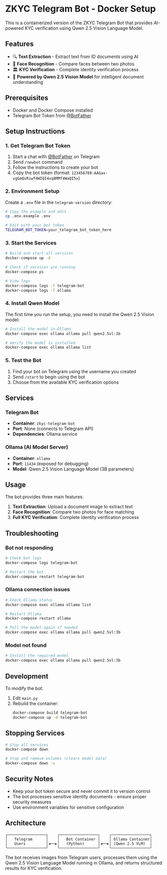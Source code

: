 # ZKYC Telegram Bot - Docker Setup

This is a containerized version of the ZKYC Telegram Bot that provides AI-powered KYC verification using Qwen 2.5 Vision Language Model.

## Features

- 🔍 **Text Extraction** - Extract text from ID documents using AI
- 👤 **Face Recognition** - Compare faces between two photos
- 🏛️ **KYC Verification** - Complete identity verification process
- 🧠 **Powered by Qwen 2.5 Vision Model** for intelligent document understanding

## Prerequisites

- Docker and Docker Compose installed
- Telegram Bot Token from [@BotFather](https://t.me/BotFather)

## Setup Instructions

### 1. Get Telegram Bot Token

1. Start a chat with [@BotFather](https://t.me/BotFather) on Telegram
2. Send `/newbot` command
3. Follow the instructions to create your bot
4. Copy the bot token (format: `123456789:AAGax-vgGmQsRiwf4WIQI4xq8MMf4WaQI5x`)

### 2. Environment Setup

Create a `.env` file in the `telegram-version` directory:

```bash
# Copy the example and edit
cp .env.example .env

# Edit with your bot token
TELEGRAM_BOT_TOKEN=your_telegram_bot_token_here
```

### 3. Start the Services

```bash
# Build and start all services
docker-compose up -d

# Check if services are running
docker-compose ps

# View logs
docker-compose logs -f telegram-bot
docker-compose logs -f ollama
```

### 4. Install Qwen Model

The first time you run the setup, you need to install the Qwen 2.5 Vision model:

```bash
# Install the model in Ollama
docker-compose exec ollama ollama pull qwen2.5vl:3b

# Verify the model is installed
docker-compose exec ollama ollama list
```

### 5. Test the Bot

1. Find your bot on Telegram using the username you created
2. Send `/start` to begin using the bot
3. Choose from the available KYC verification options

## Services

### Telegram Bot

- **Container**: `zkyc-telegram-bot`
- **Port**: None (connects to Telegram API)
- **Dependencies**: Ollama service

### Ollama (AI Model Server)

- **Container**: `ollama`
- **Port**: `11434` (exposed for debugging)
- **Model**: Qwen 2.5 Vision Language Model (3B parameters)

## Usage

The bot provides three main features:

1. **Text Extraction**: Upload a document image to extract text
2. **Face Recognition**: Compare two photos for face matching
3. **Full KYC Verification**: Complete identity verification process

## Troubleshooting

### Bot not responding

```bash
# Check bot logs
docker-compose logs telegram-bot

# Restart the bot
docker-compose restart telegram-bot
```

### Ollama connection issues

```bash
# Check Ollama status
docker-compose exec ollama ollama list

# Restart Ollama
docker-compose restart ollama

# Pull the model again if needed
docker-compose exec ollama ollama pull qwen2.5vl:3b
```

### Model not found

```bash
# Install the required model
docker-compose exec ollama ollama pull qwen2.5vl:3b
```

## Development

To modify the bot:

1. Edit `main.py`
2. Rebuild the container:
   ```bash
   docker-compose build telegram-bot
   docker-compose up -d telegram-bot
   ```

## Stopping Services

```bash
# Stop all services
docker-compose down

# Stop and remove volumes (clears model data)
docker-compose down -v
```

## Security Notes

- Keep your bot token secure and never commit it to version control
- The bot processes sensitive identity documents - ensure proper security measures
- Use environment variables for sensitive configuration

## Architecture

```
┌─────────────────┐    ┌─────────────────┐    ┌─────────────────┐
│   Telegram      │    │   Bot Container │    │ Ollama Container│
│   Users         │◄──►│   (Python)      │◄──►│ (Qwen 2.5 VLM)  │
└─────────────────┘    └─────────────────┘    └─────────────────┘
```

The bot receives images from Telegram users, processes them using the Qwen 2.5 Vision Language Model running in Ollama, and returns structured results for KYC verification.
